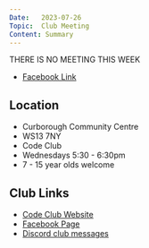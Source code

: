 ```yaml
---
Date:   2023-07-26
Topic:  Club Meeting
Content: Summary
---
```

THERE IS NO MEETING THIS WEEK

* [Facebook Link](https://www.facebook.com/720665616418529/posts/792621659222924)

## Location

* Curborough Community Centre
* WS13 7NY
* Code Club
* Wednesdays 5:30 - 6:30pm
* 7 - 15 year olds welcome

## Club Links

* [Code Club Website](https://lichfield-code-club.github.io/)
* [Facebook Page](https://www.facebook.com/LichfieldCoders)
* [Discord club messages](https://discord.gg/szz6xGK)
